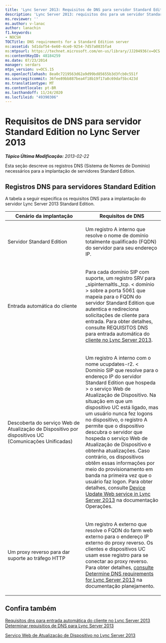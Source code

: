 ```yaml
---
title: 'Lync Server 2013: Requisitos de DNS para servidor Standard Edition'
description: 'Lync Server 2013: requisitos dns para um servidor Standard Edition.'
ms.reviewer: ''
ms.author: v-lanac
author: lanachin
f1.keywords:
- NOCSH
TOCTitle: DNS requirements for a Standard Edition server
ms:assetid: 5d1daf54-6e60-4ce0-9254-7d57a0835fa4
ms:mtpsurl: https://technet.microsoft.com/en-us/library/JJ204936(v=OCS.15)
ms:contentKeyID: 48184259
ms.date: 07/23/2014
manager: serdars
mtps_version: v=OCS.15
ms.openlocfilehash: 8ea0c7219563d62a9d99bd85655b3d3fcb0c551f
ms.sourcegitcommit: 36fee89bb887bea4f18b19f17a8c69daf5bc423d
ms.translationtype: MT
ms.contentlocale: pt-BR
ms.lasthandoff: 11/24/2020
ms.locfileid: "49390306"
---
```

# <a name="dns-requirements-for-a-standard-edition-server-in-lync-server-2013"></a>Requisitos de DNS para servidor Standard Edition no Lync Server 2013

<div data-xmlns="http://www.w3.org/1999/xhtml">

<div class="topic" data-xmlns="http://www.w3.org/1999/xhtml" data-msxsl="urn:schemas-microsoft-com:xslt" data-cs="https://msdn.microsoft.com/">

<div data-asp="https://msdn2.microsoft.com/asp">



</div>

<div id="mainSection">

<div id="mainBody">

<span> </span>

_**Tópico Última Modificação:** 2013-02-22_

Esta seção descreve os registros DNS (Sistema de Nomes de Domínio) necessários para a implantação de servidores Standard Edition.

<div>

## <a name="dns-records-for-standard-edition-servers"></a>Registros DNS para servidores Standard Edition

A tabela a seguir especifica os requisitos DNS para a implantação do servidor Lync Server 2013 Standard Edition.


<table>
<colgroup>
<col style="width: 50%" />
<col style="width: 50%" />
</colgroup>
<thead>
<tr class="header">
<th>Cenário da implantação</th>
<th>Requisitos de DNS</th>
</tr>
</thead>
<tbody>
<tr class="odd">
<td><p>Servidor Standard Edition</p></td>
<td><p>Um registro A interno que resolve o nome de domínio totalmente qualificado (FQDN) do servidor para seu endereço IP.</p></td>
</tr>
<tr class="even">
<td><p>Entrada automática do cliente</p></td>
<td><p>Para cada domínio SIP com suporte, um registro SRV para _sipinternaltls._tcp. &lt; domínio &gt; sobre a porta 5061 que mapeia para o FQDN do servidor Standard Edition que autentica e redireciona solicitações de cliente para entrada. Para obter detalhes, consulte REQUISITOS DNS para entrada automática do <a href="lync-server-2013-dns-requirements-for-automatic-client-sign-in.md">cliente no Lync Server 2013</a>.</p></td>
</tr>
<tr class="odd">
<td><p>Descoberta do serviço Web de Atualização de Dispositivo por dispositivos UC (Comunicações Unificadas)</p></td>
<td><p>Um registro A interno com o nome ucupdates-r2. &lt; Domínio SIP que resolve para o endereço IP do servidor Standard Edition que hospeda &gt; o serviço Web de Atualização de Dispositivo. Na situação em que um dispositivo UC está ligado, mas um usuário nunca fez logons no dispositivo, o registro A permite que o dispositivo descubra o servidor que hospeda o serviço Web de Atualização de Dispositivo e obtenha atualizações. Caso contrário, os dispositivos obtêm essas informações por meio do provisionamento em banda na primeira vez que o usuário faz logon. Para obter detalhes, consulte <a href="lync-server-2013-device-update-web-service.md">Device Update Web service in Lync Server 2013</a> na documentação Operações.</p></td>
</tr>
<tr class="even">
<td><p>Um proxy reverso para dar suporte ao tráfego HTTP</p></td>
<td><p>Um registro A externo que resolve o FQDN do farm web externo para o endereço IP externo do proxy reverso. Os clientes e dispositivos UC usam esse registro para se conectar ao proxy reverso. Para obter detalhes, <a href="lync-server-2013-determine-dns-requirements.md">consulte Determine DNS requirements for Lync Server 2013</a> na documentação planejamento.</p></td>
</tr>
</tbody>
</table>


</div>

<div>

## <a name="see-also"></a>Confira também


[Requisitos dns para entrada automática do cliente no Lync Server 2013](lync-server-2013-dns-requirements-for-automatic-client-sign-in.md)  
[Determinar requisitios de DNS para Lync Server 2013](lync-server-2013-determine-dns-requirements.md)  


[Serviço Web de Atualização de Dispositivo no Lync Server 2013](lync-server-2013-device-update-web-service.md)  
  

</div>

</div>

<span> </span>

</div>

</div>

</div>

